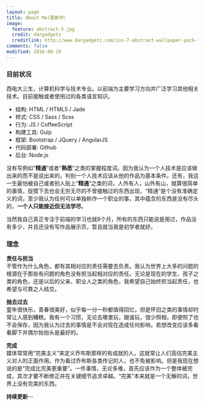 ```yaml
---
layout: page
title: About Me(更新中）
image:
  feature: abstract-5.jpg
  credit: dargadgetz
  creditlink: http://www.dargadgetz.com/ios-7-abstract-wallpaper-pack-for-iphone-5-and-ipod-touch-retina/
comments: false
modified: 2016-08-19
---
```

### 目前状况

西电大三生，计算机科学与技术专业。以前端为主要学习方向并广泛学习其他相关技术。目前接触或者使用过的各类语言知识。

- 结构: HTML / HTML5 / Jade
- 样式: CSS / Sass / Scss
- 行为: JS / CoffeeScript
- 构建工具: Gulp
- 框架: Bootstrap / JQuery / AngularJS
- 代码部署: Github
- 后台: Node.js

没有写例如“**精通**”或者“**熟悉**”之类的掌握程度词。因为我认为一个人技术是应该做出来的而不是说出来的，判别一个人技术应该从他的作品为基本条件。还有，我这一生最怕被自己或者别人贴上“**精通**”之类的词，人外有人，山外有山，就算很简单的事情，捉摸下去也会无穷无尽的不曾接触过的东西出现，“精通”是个没有准确定义的词，至少我认为任何可以单独称作一个职业的事，其中蕴含的东西是没有尽头的，**一个人只能接近但无法学尽**。  

当然我自己真正专注于前端的学习也就8个月，所有的东西只能说是用过，作品没有多少，并且还没有写作品展示页，暂且就当我是初学者就好。

### 理念
**责任与担当**  
不管作为什么角色，都有其相对应的责任需要去负责。我认为世界上大多的问题的根源在于那些有问题的角色没有担当起相对应的责任。无论是现在的学生、孩子之类的角色，还是以后的父亲、职业人之类的角色，我希望自己始终担当起责任，也希望与可靠之人结交。

**抛去过去**  
童年很快乐，青春很美好，似乎每一分一秒都值得回忆，但是怀旧之类的事情却时常让人感到糟糕。我有一个习惯，无论去哪里玩，跟谁玩，很少照相，即便照了也不会保存，因为我认为过去的事情是不会对现在造成任何影响，若想改变应该多看看脚下并偶尔抬抬头是最好的。

**完成**  
媒体常常用“完美主义”来定义乔布斯那样的有成就的人，这就常让人们高估完美主义对人的正面作用。作为看过乔布斯各类传记的人，也不免被影响。但是我现在想说的是“完成比完美更重要”。一件事情，无论多难，首先应该作为一个整体被完成，其次才要不断修正并在关键细节追求卓越。“完美”本来就是一个无解的词，世界上没有完美的东西。

**持续更新···**
